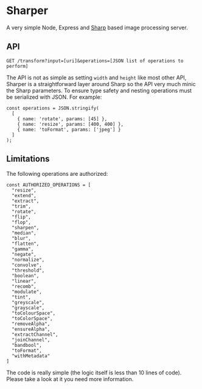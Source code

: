 # Sharper

A very simple Node, Express and [Sharp](https://sharp.pixelplumbing.com/) based image processing server.

## API

```
GET /transform?input=[uri]&operations=[JSON list of operations to perform]
```

The API is not as simple as setting `width` and `height` like most other API, Sharper is a straightforward layer around Sharp so the API very much minic the Sharp parameters. To ensure type safety and nesting operations must be serialized with JSON. For example:

```
const operations = JSON.stringify(
  [
    { name: 'rotate', params: [45] },
    { name: 'resize', params: [400, 400] },
    { name: 'toFormat', params: ['jpeg'] }
  ]
);
```


## Limitations

The following operations are authorized:

```
const AUTHORIZED_OPERATIONS = [
  "resize",
  "extend",
  "extract",
  "trim",
  "rotate",
  "flip",
  "flop",
  "sharpen",
  "median",
  "blur",
  "flatten",
  "gamma",
  "negate",
  "normalize",
  "convolve",
  "threshold",
  "boolean",
  "linear",
  "recomb",
  "modulate",
  "tint",
  "greyscale",
  "grayscale",
  "toColourSpace",
  "toColorSpace",
  "removeAlpha",
  "ensureAlpha",
  "extractChannel",
  "joinChannel",
  "bandbool",
  "toFormat",
  "withMetadata"
]
```

The code is really simple (the logic itself is less than 10 lines of code). Please take a look at it you need more information.
